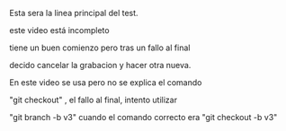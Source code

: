 Esta sera la linea principal del test.

este video está incompleto

tiene un buen comienzo pero tras un fallo al final

decido cancelar la grabacion y hacer otra nueva.

En este video se usa pero no se explica el comando

"git checkout" , el fallo al final, intento utilizar

"git branch -b v3" cuando el comando correcto era "git checkout -b v3"
